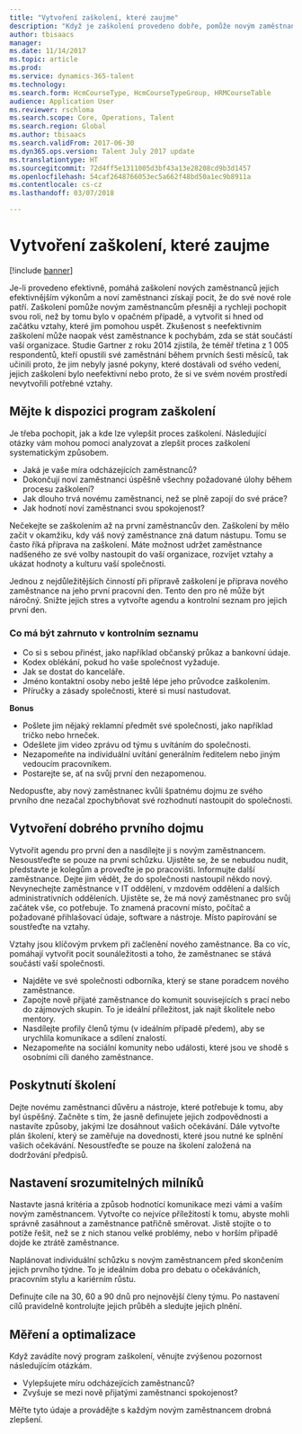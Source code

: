 ```yaml
---
title: "Vytvoření zaškolení, které zaujme"
description: "Když je zaškolení provedeno dobře, pomůže novým zaměstnancům vytvářet pocit, že patří k nové organizaci."
author: tbisaacs
manager: 
ms.date: 11/14/2017
ms.topic: article
ms.prod: 
ms.service: dynamics-365-talent
ms.technology: 
ms.search.form: HcmCourseType, HcmCourseTypeGroup, HRMCourseTable
audience: Application User
ms.reviewer: rschloma
ms.search.scope: Core, Operations, Talent
ms.search.region: Global
ms.author: tbisaacs
ms.search.validFrom: 2017-06-30
ms.dyn365.ops.version: Talent July 2017 update
ms.translationtype: HT
ms.sourcegitcommit: 72d4ff5e1311005d3bf43a13e28208cd9b3d1457
ms.openlocfilehash: 54caf2648766053ec5a662f48bd50a1ec9b8911a
ms.contentlocale: cs-cz
ms.lasthandoff: 03/07/2018

---
```


# <a name="create-an-engaging-onboarding-experience"></a>Vytvoření zaškolení, které zaujme

[!include [banner](includes/banner.md)]

Je-li provedeno efektivně, pomáhá zaškolení nových zaměstnanců jejich efektivnějším výkonům a noví zaměstnanci získají pocit, že do své nové role patří. Zaškolení pomůže novým zaměstnancům přesněji a rychleji pochopit svou roli, než by tomu bylo v opačném případě, a vytvořit si hned od začátku vztahy, které jim pomohou uspět. Zkušenost s neefektivním zaškolení může naopak vést zaměstnance k pochybám, zda se stát součástí vaší organizace. Studie Gartner z roku 2014 zjistila, že téměř třetina z 1 005 respondentů, kteří opustili své zaměstnání během prvních šesti měsíců, tak učinili proto, že jim nebyly jasné pokyny, které dostávali od svého vedení, jejich zaškolení bylo neefektivní nebo proto, že si ve svém novém prostředí nevytvořili potřebné vztahy.

## <a name="have-an-onboarding-program-in-place"></a>Mějte k dispozici program zaškolení
Je třeba pochopit, jak a kde lze vylepšit proces zaškolení. Následující otázky vám mohou pomoci analyzovat a zlepšit proces zaškolení systematickým způsobem.

- Jaká je vaše míra odcházejících zaměstnanců?
- Dokončují noví zaměstnanci úspěšně všechny požadované úlohy během procesu zaškolení?
- Jak dlouho trvá novému zaměstnanci, než se plně zapojí do své práce?
- Jak hodnotí noví zaměstnanci svou spokojenost?

Nečekejte se zaškolením až na první zaměstnancův den. Zaškolení by mělo začít v okamžiku, kdy váš nový zaměstnance zná datum nástupu. Tomu se často říká příprava na zaškolení. Máte možnost udržet zaměstnance nadšeného ze své volby nastoupit do vaší organizace, rozvíjet vztahy a ukázat hodnoty a kulturu vaší společnosti.

Jednou z nejdůležitějších činností při přípravě zaškolení je příprava nového zaměstnance na jeho první pracovní den. Tento den pro ně může být náročný. Snižte jejich stres a vytvořte agendu a kontrolní seznam pro jejich první den.

### <a name="what-to-include-in-a-checklist"></a>Co má být zahrnuto v kontrolním seznamu

- Co si s sebou přinést, jako například občanský průkaz a bankovní údaje.
- Kodex oblékání, pokud ho vaše společnost vyžaduje.
- Jak se dostat do kanceláře.
- Jméno kontaktní osoby nebo ještě lépe jeho průvodce zaškolením.
- Příručky a zásady společnosti, které si musí nastudovat.

**Bonus**

- Pošlete jim nějaký reklamní předmět své společnosti, jako například tričko nebo hrneček.
- Odešlete jim video zprávu od týmu s uvítáním do společnosti.
- Nezapomeňte na individuální uvítání generálním ředitelem nebo jiným vedoucím pracovníkem.
- Postarejte se, ať na svůj první den nezapomenou.

Nedopusťte, aby nový zaměstnanec kvůli špatnému dojmu ze svého prvního dne nezačal zpochybňovat své rozhodnutí nastoupit do společnosti.

## <a name="create-a-good-first-impression"></a>Vytvoření dobrého prvního dojmu

Vytvořit agendu pro první den a nasdílejte ji s novým zaměstnancem. Nesoustřeďte se pouze na první schůzku. Ujistěte se, že se nebudou nudit, představte je kolegům a proveďte je po pracovišti. Informujte další zaměstnance. Dejte jim vědět, že do společnosti nastoupil někdo nový. Nevynechejte zaměstnance v IT oddělení, v mzdovém oddělení a dalších administrativních odděleních. Ujistěte se, že má nový zaměstnanec pro svůj začátek vše, co potřebuje. To znamená pracovní místo, počítač a požadované přihlašovací údaje, software a nástroje. Místo papírování se soustřeďte na vztahy.

Vztahy jsou klíčovým prvkem při začlenění nového zaměstnance. Ba co víc, pomáhají vytvořit pocit sounáležitosti a toho, že zaměstnanec se stává součástí vaší společnosti.

- Najděte ve své společnosti odborníka, který se stane poradcem nového zaměstnance.
- Zapojte nově přijaté zaměstnance do komunit souvisejících s prací nebo do zájmových skupin. To je ideální příležitost, jak najít školitele nebo mentory.
- Nasdílejte profily členů týmu (v ideálním případě předem), aby se urychlila komunikace a sdílení znalostí.
- Nezapomeňte na sociální komunity nebo události, které jsou ve shodě s osobními cíli daného zaměstnance.

## <a name="provide-training"></a>Poskytnutí školení

Dejte novému zaměstnanci důvěru a nástroje, které potřebuje k tomu, aby byl úspěšný. Začněte s tím, že jasně definujete jejich zodpovědnosti a nastavíte způsoby, jakými lze dosáhnout vašich očekávání. Dále vytvořte plán školení, který se zaměřuje na dovednosti, které jsou nutné ke splnění vašich očekávání. Nesoustřeďte se pouze na školení založená na dodržování předpisů.

## <a name="set-clear-milestones"></a>Nastavení srozumitelných milníků

Nastavte jasná kritéria a způsob hodnotící komunikace mezi vámi a vaším novým zaměstnancem. Vytvořte co nejvíce příležitostí k tomu, abyste mohli správně zasáhnout a zaměstnance patřičně směrovat. Jistě stojíte o to potíže řešit, než se z nich stanou velké problémy, nebo v horším případě dojde ke ztrátě zaměstnance.

Naplánovat individuální schůzku s novým zaměstnancem před skončením jejich prvního týdne. To je ideálním doba pro debatu o očekáváních, pracovním stylu a kariérním růstu.

Definujte cíle na 30, 60 a 90 dnů pro nejnovější členy týmu. Po nastavení cílů pravidelně kontrolujte jejich průběh a sledujte jejich plnění.

## <a name="measure-and-optimize"></a>Měření a optimalizace

Když zavádíte nový program zaškolení, věnujte zvýšenou pozornost následujícím otázkám. 

- Vylepšujete míru odcházejících zaměstnanců?
- Zvyšuje se mezi nově přijatými zaměstnanci spokojenost? 

Měřte tyto údaje a provádějte s každým novým zaměstnancem drobná zlepšení.


